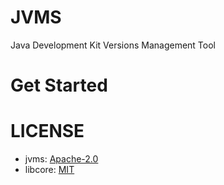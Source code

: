# JVMS
Java Development Kit Versions Management Tool

# Get Started

# LICENSE
- jvms: [Apache-2.0](https://www.apache.org/licenses/LICENSE-2.0.txt)
- libcore: [MIT](https://mit-license.org/license.txt)